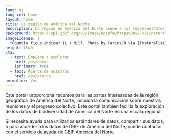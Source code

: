 ```yaml
---
lang: es
lang-ref: home
layout: home
title: La región de América del Norte
description: La región de América del Norte reúne a los representantes de Nodos de GBIF, las instancias del IPT y otras organizaciones/partes interesadas para inspirar la colaboración y la discusión de los objetivos, retos y oportunidades.
background: https://api.gbif.org/v1/image/unsafe/https%3A%2F%2Finaturalist-open-data.s3.amazonaws.com%2Fphotos%2F62326418%2Foriginal.jpeg%3F1582845556
imageLicense: |
  *Opuntia ficus-indica* (L.) Mill. Photo by CarinaCR via [iNaturalist](https://www.gbif.org/occurrence/2542961803)
height: 75vh
cta:
  - text: Empiece a explorar
    href: /es/datos
    isPrimary: true
  - text: Acerca de nosotros
    href: /es/acerca
permalink: /es
---
```


Este portal proporciona recursos para las partes interesadas de la región geográfica de América del Norte, incluida la comunicación sobre nuestras reuniones y el progreso colectivo. Este portal también facilita la exploración de los datos de biodiversidad de América del Norte en una escala regional. 

Si necesita ayuda para utilizarlos estándares de datos, compartir sus datos, o para acceder a los datos de GBIF de América del Norte, puede contactar con [el servicio de ayuda de GBIF América del Norte](mailto:gbif.na.helpdesk@gmail.com).
